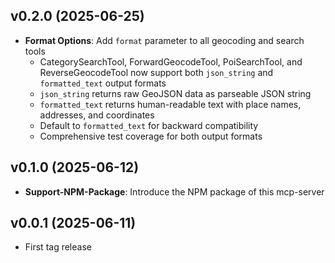 ## v0.2.0 (2025-06-25)

- **Format Options**: Add `format` parameter to all geocoding and search tools
  - CategorySearchTool, ForwardGeocodeTool, PoiSearchTool, and ReverseGeocodeTool now support both `json_string` and `formatted_text` output formats
  - `json_string` returns raw GeoJSON data as parseable JSON string
  - `formatted_text` returns human-readable text with place names, addresses, and coordinates
  - Default to `formatted_text` for backward compatibility
  - Comprehensive test coverage for both output formats

## v0.1.0 (2025-06-12)

- **Support-NPM-Package**: Introduce the NPM package of this mcp-server

## v0.0.1 (2025-06-11)

- First tag release
